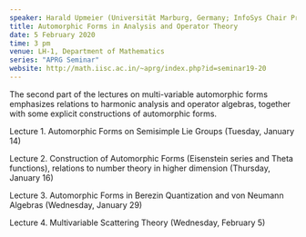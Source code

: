 ```yaml
---
speaker: Harald Upmeier (Universität Marburg, Germany; InfoSys Chair Professor, IISc)
title: Automorphic Forms in Analysis and Operator Theory
date: 5 February 2020
time: 3 pm
venue: LH-1, Department of Mathematics
series: "APRG Seminar"
website: http://math.iisc.ac.in/~aprg/index.php?id=seminar19-20
---
```


The second part of the lectures on multi-variable automorphic forms emphasizes relations
to harmonic analysis and operator algebras, together with some explicit constructions
of automorphic forms.

Lecture 1. Automorphic Forms on Semisimple Lie Groups (Tuesday, January 14)

Lecture 2. Construction of Automorphic Forms (Eisenstein series and Theta functions),
relations to number theory in higher dimension (Thursday, January 16)

Lecture 3. Automorphic Forms in Berezin Quantization and von Neumann Algebras (Wednesday, January 29)

Lecture 4. Multivariable Scattering Theory (Wednesday, February 5)
